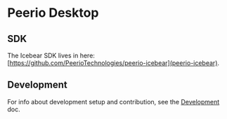 # Peerio Desktop

## SDK

The Icebear SDK lives in here: [https://github.com/PeerioTechnologies/peerio-icebear](peerio-icebear).

## Development

For info about development setup and contribution, see the [Development](./docs/development.md) doc.